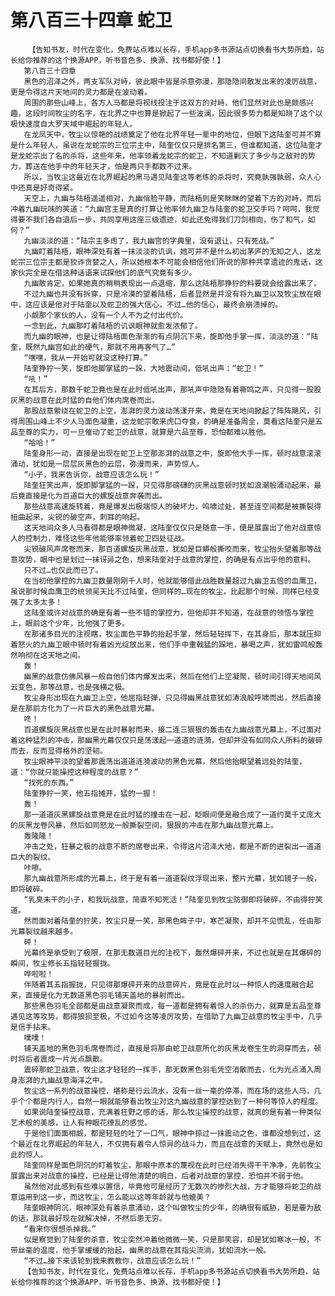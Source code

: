 # 第八百三十四章 蛇卫
        【告知书友，时代在变化，免费站点难以长存，手机app多书源站点切换看书大势所趋，站长给你推荐的这个换源APP，听书音色多、换源、找书都好使！】
       第八百三十四章
       黑色的沼泽之外，两支军队对峙，彼此眼中皆是杀意弥漫，那隐隐间散发出来的凌厉战意，更是令得这片天地间的灵力都是在波动着。
       周围的那些山峰上，各方人马都是将视线投注于这双方的对峙，他们显然对此也是颇感兴趣，这段时间牧尘的名字，在北界之中也算是掀起了一些波澜，因此很多势力都是知晓了这个以极快速度自大罗天域中崛起的年轻人。
       在龙凤天中，牧尘以惊艳的战绩奠定了他在北界年轻一辈中的地位，但眼下这陆奎可并不算是什么年轻人，虽说在龙蛇宗的三位宗主中，陆奎仅仅只是排名第三，但谁都知道，这位陆奎才是龙蛇宗出了名的杀将，这些年来，他率领着龙蛇宗的蛇卫，不知道剿灭了多少与之敌对的势力，葬送在他手中的年轻天才，怕是两只手都数不过来。
       所以，当牧尘这最近在北界崛起的黑马遇见陆奎这等老练的杀将时，究竟孰强孰弱，众人心中还真是好奇得紧。
       天空上，九幽与陆梧遥遥相对，九幽俏脸平静，而陆梧则是笑眯眯的望着下方的对峙，而后冲着九幽玩味的笑道：“九幽宫主是真的打算让他率领九幽卫与陆奎的蛇卫交手吗？呵呵，我觉得要不我们各自退后一步，共同享用这座三级遗迹，如此还免得我们刀剑相向，伤了和气，如何？”
       九幽淡淡的道：“陆宗主多虑了，我九幽宫的字典里，没有退让，只有死战。”
       九幽盯着陆梧，眼神深处有着一抹淡淡的讥讽，她可并不是什么初出茅庐的无知之人，这龙蛇宗三位宗主都是狡诈贪婪之人，所以她根本不可能会相信他们所说的那种共享遗迹的鬼话，这家伙完全是在借这种话语来试探他们的底气究竟有多少。
       九幽敢肯定，如果她真的稍稍表现出一点退缩，那么这陆梧那狰狞的料要就会给露出来了。
       不过九幽也并没有拆穿，只是冷漠的望着陆梧，后者显然是并没有将九幽卫以及牧尘放在眼中，这应该是他对于陆奎以及蛇卫的强大信心，不过…他的信心，最终会崩溃掉的。
       小觑那个家伙的人，没有一个人不为之付出代价。
       一念到此，九幽那盯着陆梧的讥讽眼神就愈发浓郁了。
       而九幽的眼神，也是让得陆梧面色渐渐的有点阴沉下来，旋即他手掌一挥，淡淡的道：“陆奎，既然九幽宫如此的硬气，那就不用再客气了…”
       “嘿嘿，我从一开始可就没这种打算。”
       陆奎狰狞一笑，旋即他脚掌猛的一跺，大地震动间，低吼出声：“蛇卫！”
       “吼！”
       在其后方，那数千蛇卫竟也是在此时低吼出声，那吼声中隐隐有着嘶鸣之声，只见得一股股灰黑的战意在此时猛的自他们体内席卷而出。
       那股战意萦绕在蛇卫的上空，澎湃的灵力波动荡漾开来，竟是在天地间掀起了阵阵飓风，引得周围山峰上不少人马面色凝重，这龙蛇宗敢来虎口夺食，的确是准备周全，莫看这陆奎只是五品至尊的实力，可一旦催动了蛇卫的战意，就算是六品至尊，恐怕都难以胜他。
       “哈哈！”
       陆奎身形一动，直接是出现在蛇卫上空那澎湃的战意之中，旋即他大手一挥，顿时战意滚滚涌动，犹如是一层层灰黑色的云层，弥漫而来，声势惊人。
       “小子，我来告诉你，战意应该怎么玩！”
       陆奎狂笑出声，旋即脚掌猛的一跺，只见得那磅礴的灰黑战意顿时犹如浪潮般涌动起来，最后竟直接是化为百道巨大的螺旋战意奔袭而出。
       那些战意高速旋转着，竟是爆发出极端惊人的破坏力，呜啸过处，甚至连空间都是被撕裂得扭曲起来，尖锐的破空声，刺耳的响起。
       这天地间众多人马看得都是眼神微凝，这陆奎仅仅只是随意一手，便是展露出了他对战意惊人的控制力，难怪这些年他能够率领着蛇卫四处征战。
       尖锐破风声席卷而来，那百道螺旋灰黑战意，犹如是巨蟒般撕咬而来，牧尘抬头望着那等战意攻势，眼中也是划过一抹讶异之色，想来陆奎对于战意的掌控，的确是有点出乎他的意料。
       只不过…也仅此而已了。
       在当初他掌控的九幽卫数量刚刚千人时，他就能够借此战胜数量超过九幽卫五倍的血鹰卫，虽说那时候血鹰卫的统领吴天比不过陆奎，但同样的…现在的牧尘，比起那个时候，同样已经变强了太多太多！
       这陆奎或许对战意的确是有着一些不错的掌控力，但他却并不知道，在战意的领悟与掌控上，眼前这个少年，比他强了更多。
       在那诸多目光的注视瞎，牧尘面色平静的抬起手掌，然后轻轻挥下，在其身后，那本就压抑着怒火的九幽卫眼中顿时有着凶光绽放出来，他们手中重戟猛的跺地，暴喝之声，犹如雷鸣般轰然响彻在这天地之间。
       轰！
       幽黑的战意仿佛风暴一般自他们体内爆发出来，然后在他们上空凝聚，顿时间引得天地间风云变色，那等战意，也是强横之极。
       牧尘身形出现在九幽卫上空，他屈指轻弹，只见得幽黑战意犹如涛浪般呼啸而出，然后直接是在那前方化为了一片巨大的黑色战意光幕。
       咚！
       百道螺旋灰黑战意也是在此时暴射而来，接二连三狠狠的轰击在九幽战意光幕上，不过面对着这种猛烈的冲击，那幽黑光幕仅仅只是荡漾起一道道的涟漪，但却并没有如同众人所料的破碎而去，反而显得格外的坚韧。
       牧尘眼神平淡的望着那震荡出道道涟漪波动的黑色光幕，然后他抬眼望着远处的陆奎，道：“你就只能操控这种程度的战意？”
       “找死的东西。”
       陆奎狰狞一笑，他五指摊开，猛的一握！
       轰！
       那一道道灰黑螺旋战意竟是在此时猛的撞击在一起，眨眼间便是融合成了一道约莫千丈庞大的灰黑龙卷风暴，然后如同怒龙一般撕裂空间，狠狠的冲击在那九幽战意光幕上。
       轰隆隆！
       冲击之处，狂暴之极的战意不断的席卷出来，令得这片沼泽大地，都是不断的迸裂出一道道巨大的裂纹。
       咔嚓。
       那九幽战意所形成的光幕上，终于是有着一道道裂纹浮现出来，整片光幕，犹如镜子一般，即将破碎。
       “乳臭未干的小子，和我玩战意，简直不知死活！”陆奎见到牧尘防御即将破碎，不由得狞笑道。
       然而面对着陆奎的狞笑，牧尘只是一笑，那黑色眸子中，寒芒凝聚，却并不见慌乱，任由那光幕裂纹越来越多。
       砰！
       光幕终是承受到了极限，在那无数道目光的注视下，轰然爆碎开来，不过也就是在其爆碎的瞬间，牧尘修长五指轻轻握拢。
       哗啦啦！
       伴随着其五指握拢，只见得那爆碎开来的战意碎片，竟是在此时以一种惊人的速度融合起来，直接是化为无数道黑色羽毛铺天盖地的暴射而出。
       那些黑色羽毛全部都是由战意凝聚而成，每一道都是拥有着惊人的杀伤力，就算是五品至尊遇见这等攻势，都得狼狈至极，不过如今这等凌厉攻势，在借助了九幽卫战意的牧尘手中，几乎是信手拈来。
       噗噗！
       铺天盖地的黑色羽毛席卷而过，直接是将那由蛇卫战意所化的灰黑龙卷生生的洞穿而去，顿时将后者震成一片光点飘散。
       震碎那蛇卫战意，牧尘这才轻轻的一挥手，那无数黑色羽毛凭空消散而去，化为光点涌入周身澎湃的九幽战意海洋之中。
       牧尘这一系列的战意操控，堪称是行云流水，没有一丝一毫的停滞，而在场的这些人马，几乎个个都是内行人，自然一眼就能够看出牧尘对这九幽战意的掌控达到了一种何等惊人的程度。
       如果说陆奎操控战意，充满着狂野之感的话，那么牧尘操控的战意，就真的是有着一种类似艺术般的美感，让人有种眼花缭乱的感觉。
       于是他们面面相觑，都是轻轻的吐了一口气，眼神中掠过一抹震动之色，谁都没想到过，这个最近在北界崛起的年轻人，不仅拥有着令人惊异的战斗力，而且在战意的天赋上，竟然也是如此的惊人。
       陆奎同样是面色阴沉的盯着牧尘，那眼中原本的蔑视在此时已经消失得干干净净，先前牧尘展露出来对战意的操控，已经是让得他清楚的明白，后者对战意的掌控，恐怕并不弱于他。
       虽然他对此感到有些难以置信，毕竟他可是经历了无数次的惨烈大战，方才能够将蛇卫的战意运用到这一步，而这牧尘，怎么能以这等年龄就与他媲美？
       陆奎眼神阴沉，眼神深处有着杀意涌动，这个叫做牧尘的少年，的确很有威胁，若是要为敌的话，那就最好现在就解决掉，不然后患无穷。
       “看来你很想杀掉我。”
       似是察觉到了陆奎的杀意，牧尘突然冲着他微微一笑，只是那笑容，却是犹如寒冰一般，不带丝毫的温度，他手掌缓缓的抬起，幽黑的战意在其指尖流淌，犹如流水一般。
       “不过…接下来该轮到我来教教你，战意应该怎么玩！”
       【告知书友，时代在变化，免费站点难以长存，手机app多书源站点切换看书大势所趋，站长给你推荐的这个换源APP，听书音色多、换源、找书都好使！】